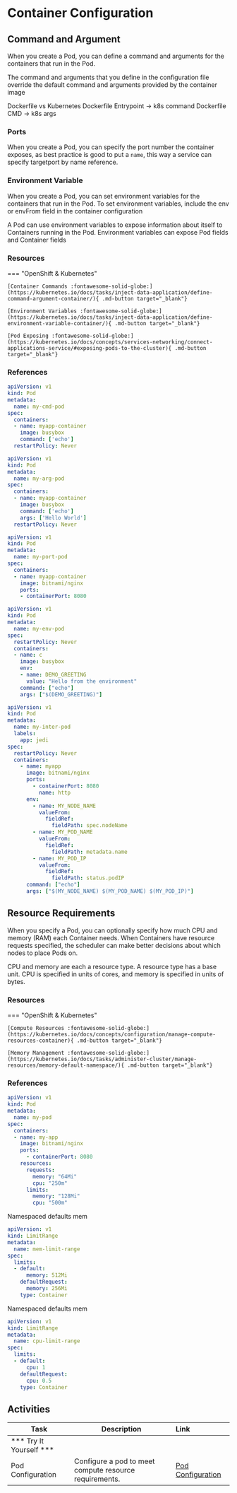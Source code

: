 # Container Configuration

## Command and Argument

When you create a Pod, you can define a command and arguments for the containers that run in the Pod.

The command and arguments that you define in the configuration file override the default command and arguments provided by the container image

Dockerfile vs Kubernetes
Dockerfile Entrypoint -> k8s command
Dockerfile CMD -> k8s args

### Ports

When you create a Pod, you can specify the port number the container exposes, as best practice is good to put a `name`, this way a service can specify targetport by name reference.

### Environment Variable

When you create a Pod, you can set environment variables for the containers that run in the Pod. To set environment variables, include the env or envFrom field in the container configuration

A Pod can use environment variables to expose information about itself to Containers running in the Pod. Environment variables can expose Pod fields and Container fields

### Resources

=== "OpenShift & Kubernetes"

    [Container Commands :fontawesome-solid-globe:](https://kubernetes.io/docs/tasks/inject-data-application/define-command-argument-container/){ .md-button target="_blank"}

    [Environment Variables :fontawesome-solid-globe:](https://kubernetes.io/docs/tasks/inject-data-application/define-environment-variable-container/){ .md-button target="_blank"}

    [Pod Exposing :fontawesome-solid-globe:](https://kubernetes.io/docs/concepts/services-networking/connect-applications-service/#exposing-pods-to-the-cluster){ .md-button target="_blank"}

### References

```yaml
apiVersion: v1
kind: Pod
metadata:
  name: my-cmd-pod
spec:
  containers:
  - name: myapp-container
    image: busybox
    command: ['echo']
  restartPolicy: Never
```

```yaml
apiVersion: v1
kind: Pod
metadata:
  name: my-arg-pod
spec:
  containers:
  - name: myapp-container
    image: busybox
    command: ['echo']
    args: ['Hello World']
  restartPolicy: Never
```

```yaml
apiVersion: v1
kind: Pod
metadata:
  name: my-port-pod
spec:
  containers:
  - name: myapp-container
    image: bitnami/nginx
    ports:
    - containerPort: 8080
```

```yaml
apiVersion: v1
kind: Pod
metadata:
  name: my-env-pod
spec:
  restartPolicy: Never
  containers:
  - name: c
    image: busybox
    env:
    - name: DEMO_GREETING
      value: "Hello from the environment"
    command: ["echo"]
    args: ["$(DEMO_GREETING)"]
```

```yaml
apiVersion: v1
kind: Pod
metadata:
  name: my-inter-pod
  labels:
    app: jedi
spec:
  restartPolicy: Never
  containers:
    - name: myapp
      image: bitnami/nginx
      ports:
        - containerPort: 8080
          name: http
      env:
        - name: MY_NODE_NAME
          valueFrom:
            fieldRef:
              fieldPath: spec.nodeName
        - name: MY_POD_NAME
          valueFrom:
            fieldRef:
              fieldPath: metadata.name
        - name: MY_POD_IP
          valueFrom:
            fieldRef:
              fieldPath: status.podIP
      command: ["echo"]
      args: ["$(MY_NODE_NAME) $(MY_POD_NAME) $(MY_POD_IP)"]
```

## Resource Requirements

When you specify a Pod, you can optionally specify how much CPU and memory (RAM) each Container needs. When Containers have resource requests specified, the scheduler can make better decisions about which nodes to place Pods on.

CPU and memory are each a resource type. A resource type has a base unit. CPU is specified in units of cores, and memory is specified in units of bytes.

### Resources

=== "OpenShift & Kubernetes"

    [Compute Resources :fontawesome-solid-globe:](https://kubernetes.io/docs/concepts/configuration/manage-compute-resources-container){ .md-button target="_blank"}

    [Memory Management :fontawesome-solid-globe:](https://kubernetes.io/docs/tasks/administer-cluster/manage-resources/memory-default-namespace/){ .md-button target="_blank"}

### References

```yaml
apiVersion: v1
kind: Pod
metadata:
  name: my-pod
spec:
  containers:
  - name: my-app
    image: bitnami/nginx
    ports:
      - containerPort: 8080
    resources:
      requests:
        memory: "64Mi"
        cpu: "250m"
      limits:
        memory: "128Mi"
        cpu: "500m"
```


Namespaced defaults mem
```yaml
apiVersion: v1
kind: LimitRange
metadata:
  name: mem-limit-range
spec:
  limits:
  - default:
      memory: 512Mi
    defaultRequest:
      memory: 256Mi
    type: Container
```

Namespaced defaults mem
```yaml
apiVersion: v1
kind: LimitRange
metadata:
  name: cpu-limit-range
spec:
  limits:
  - default:
      cpu: 1
    defaultRequest:
      cpu: 0.5
    type: Container
```

## Activities

| Task                            | Description         | Link        |
| --------------------------------| ------------------  |:----------- |
| *** Try It Yourself ***                         |         |         |
| Pod Configuration | Configure a pod to meet compute resource requirements. | [Pod Configuration](../../labs/kubernetes/lab2/index.md) |

